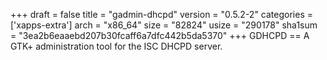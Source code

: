 +++
draft = false
title = "gadmin-dhcpd"
version = "0.5.2-2"
categories = ['xapps-extra']
arch = "x86_64"
size = "82824"
usize = "290178"
sha1sum = "3ea2b6eaaebd207b30fcaff6a7dfc442b5da5370"
+++
GDHCPD == A GTK+ administration tool for the ISC DHCPD server.